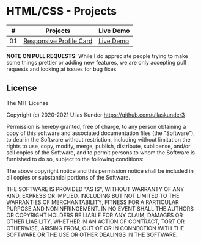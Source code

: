 # HTML/CSS - Projects

|  #  | Projects                                                                                    | Live Demo                                                                         |
| :-: | ------------------------------------------------------------------------------------------- | --------------------------------------------------------------------------------- |
| 01  | [Responsive Profile Card](https://github.com/ullaskunder3/mastering-html-css/tree/main/Project/card)  | [Live Demo](https://ullaskunder3.github.io/mastering-html-css/tree/main/Project/card/)

**NOTE ON PULL REQUESTS**: While I do appreciate people trying to make some things prettier or adding new features, we are only accepting pull requests and looking at issues for bug fixes

## License

The MIT License

Copyright (c) 2020-2021 Ullas Kunder https://github.com/ullaskunder3

Permission is hereby granted, free of charge, to any person obtaining a copy
of this software and associated documentation files (the "Software"), to deal
in the Software without restriction, including without limitation the rights
to use, copy, modify, merge, publish, distribute, sublicense, and/or sell
copies of the Software, and to permit persons to whom the Software is
furnished to do so, subject to the following conditions:

The above copyright notice and this permission notice shall be included in
all copies or substantial portions of the Software.

THE SOFTWARE IS PROVIDED "AS IS", WITHOUT WARRANTY OF ANY KIND, EXPRESS OR
IMPLIED, INCLUDING BUT NOT LIMITED TO THE WARRANTIES OF MERCHANTABILITY,
FITNESS FOR A PARTICULAR PURPOSE AND NONINFRINGEMENT. IN NO EVENT SHALL THE
AUTHORS OR COPYRIGHT HOLDERS BE LIABLE FOR ANY CLAIM, DAMAGES OR OTHER
LIABILITY, WHETHER IN AN ACTION OF CONTRACT, TORT OR OTHERWISE, ARISING FROM,
OUT OF OR IN CONNECTION WITH THE SOFTWARE OR THE USE OR OTHER DEALINGS IN
THE SOFTWARE.
